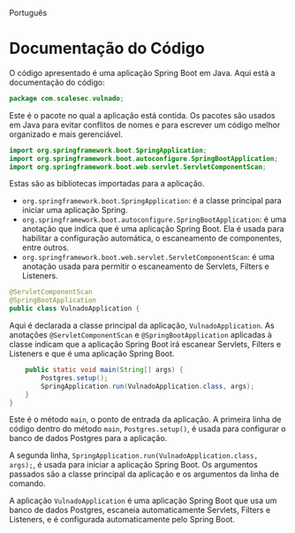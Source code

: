 Português

# Documentação do Código

O código apresentado é uma aplicação Spring Boot em Java. Aqui está a documentação do código:

```java
package com.scalesec.vulnado;
```

Este é o pacote no qual a aplicação está contida. Os pacotes são usados em Java para evitar conflitos de nomes e para escrever um código melhor organizado e mais gerenciável.

```java
import org.springframework.boot.SpringApplication;
import org.springframework.boot.autoconfigure.SpringBootApplication;
import org.springframework.boot.web.servlet.ServletComponentScan;
```

Estas são as bibliotecas importadas para a aplicação. 

- `org.springframework.boot.SpringApplication`: é a classe principal para iniciar uma aplicação Spring. 
- `org.springframework.boot.autoconfigure.SpringBootApplication`: é uma anotação que indica que é uma aplicação Spring Boot. Ela é usada para habilitar a configuração automática, o escaneamento de componentes, entre outros.
- `org.springframework.boot.web.servlet.ServletComponentScan`: é uma anotação usada para permitir o escaneamento de Servlets, Filters e Listeners.

```java
@ServletComponentScan
@SpringBootApplication
public class VulnadoApplication {
```

Aqui é declarada a classe principal da aplicação, `VulnadoApplication`. As anotações `@ServletComponentScan` e `@SpringBootApplication` aplicadas à classe indicam que a aplicação Spring Boot irá escanear Servlets, Filters e Listeners e que é uma aplicação Spring Boot.

```java
	public static void main(String[] args) {
		Postgres.setup();
		SpringApplication.run(VulnadoApplication.class, args);
	}
}
```

Este é o método `main`, o ponto de entrada da aplicação. A primeira linha de código dentro do método `main`, `Postgres.setup()`, é usada para configurar o banco de dados Postgres para a aplicação.

A segunda linha, `SpringApplication.run(VulnadoApplication.class, args);`, é usada para iniciar a aplicação Spring Boot. Os argumentos passados são a classe principal da aplicação e os argumentos da linha de comando.

A aplicação `VulnadoApplication` é uma aplicação Spring Boot que usa um banco de dados Postgres, escaneia automaticamente Servlets, Filters e Listeners, e é configurada automaticamente pelo Spring Boot.